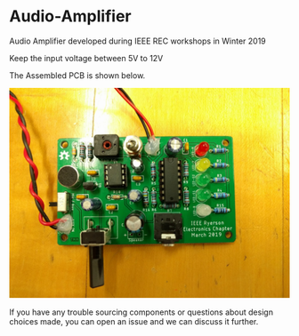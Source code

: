 # Audio-Amplifier
Audio Amplifier developed during IEEE REC workshops in Winter 2019

Keep the input voltage between 5V to 12V

The Assembled PCB is shown below.


![Assembled PCB](https://github.com/parth12894/Audio-Amplifier/blob/master/Assembled%20PCB.jpg)

If you have any trouble sourcing components or questions about design choices made, you can open an issue and we can discuss it further.

